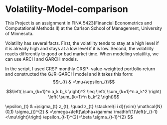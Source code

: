 # Volatility-Model-comparison

This Project is an assignment in FINA 5423(Financial Econometrics and Computational Methods II) at the Carlson School of Management, University of Minnesota.

Volatility has several facts. First, the volatility tends to stay at a high level if it is already high and stays at a low level if it is low. Second, the volatility reacts differently to good or bad market time. When modeling volatility, we can use ARCH and GARCH models. 

In the script, I used CRSP monthly CRSP- value-weighted portfolio return and constructed the GJR-GARCH model and it takes this form: 
$$r_{t} & =\mu+\epsilon_{t}$$  

```math
\left( \sum_{k=1}^n a_k b_k \right)^2 \leq \left( \sum_{k=1}^n a_k^2 \right) \left( \sum_{k=1}^n b_k^2 \right)
```

\epsilon_{t} & =\sigma_{t} z_{t}, \quad z_{t} \stackrel{i i d}{\sim} \mathcal{N}(0,1)
\sigma_{t}^{2} & =\omega+\left(\alpha+\gamma \mathbf{1}\left\{r_{t-1}<\mu\right\}\right) \epsilon_{t-1}^{2}+\beta \sigma_{t-1}^{2}
$$
